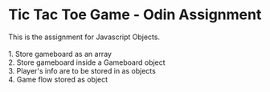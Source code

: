 <h1>Tic Tac Toe Game - Odin Assignment</h1>
This is the assignment for Javascript Objects.<br>
<br>
1. Store gameboard as an array<br>
2. Store gameboard inside a Gameboard object<br>
3. Player's info are to be stored in as objects<br>
4. Game flow stored as object<br>
